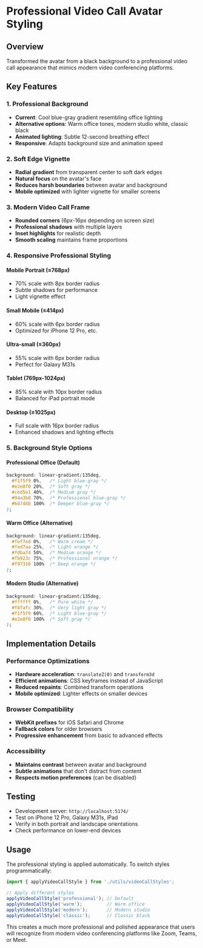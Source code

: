 # Professional Video Call Avatar Styling

## Overview
Transformed the avatar from a black background to a professional video call appearance that mimics modern video conferencing platforms.

## Key Features

### 1. **Professional Background**
- **Current**: Cool blue-gray gradient resembling office lighting
- **Alternative options**: Warm office tones, modern studio white, classic black
- **Animated lighting**: Subtle 12-second breathing effect
- **Responsive**: Adapts background size and animation speed

### 2. **Soft Edge Vignette**
- **Radial gradient** from transparent center to soft dark edges
- **Natural focus** on the avatar's face
- **Reduces harsh boundaries** between avatar and background
- **Mobile optimized** with lighter vignette for smaller screens

### 3. **Modern Video Call Frame**
- **Rounded corners** (6px-16px depending on screen size)
- **Professional shadows** with multiple layers
- **Inset highlights** for realistic depth
- **Smooth scaling** maintains frame proportions

### 4. **Responsive Professional Styling**

#### Mobile Portrait (≤768px)
- 70% scale with 8px border radius
- Subtle shadows for performance
- Light vignette effect

#### Small Mobile (≤414px) 
- 60% scale with 6px border radius
- Optimized for iPhone 12 Pro, etc.

#### Ultra-small (≤360px)
- 55% scale with 6px border radius  
- Perfect for Galaxy M31s

#### Tablet (769px-1024px)
- 85% scale with 10px border radius
- Balanced for iPad portrait mode

#### Desktop (≥1025px)
- Full scale with 16px border radius
- Enhanced shadows and lighting effects

### 5. **Background Style Options**

#### Professional Office (Default)
```css
background: linear-gradient(135deg, 
  #f1f5f9 0%,   /* Light blue-gray */
  #e2e8f0 20%,  /* Soft gray */
  #cbd5e1 40%,  /* Medium gray */
  #94a3b8 70%,  /* Professional blue-gray */
  #64748b 100%  /* Deeper blue-gray */
);
```

#### Warm Office (Alternative)
```css
background: linear-gradient(135deg, 
  #fef7ed 0%,   /* Warm cream */
  #fed7aa 25%,  /* Light orange */
  #fdba74 50%,  /* Medium orange */
  #fb923c 75%,  /* Professional orange */
  #f97316 100%  /* Deep orange */
);
```

#### Modern Studio (Alternative)
```css
background: linear-gradient(135deg, 
  #ffffff 0%,   /* Pure white */
  #f8fafc 30%,  /* Very light gray */
  #f1f5f9 60%,  /* Light blue-gray */
  #e2e8f0 100%  /* Soft gray */
);
```

## Implementation Details

### Performance Optimizations
- **Hardware acceleration**: `translateZ(0)` and `transform3d`
- **Efficient animations**: CSS keyframes instead of JavaScript
- **Reduced repaints**: Combined transform operations
- **Mobile optimized**: Lighter effects on smaller devices

### Browser Compatibility
- **WebKit prefixes** for iOS Safari and Chrome
- **Fallback colors** for older browsers
- **Progressive enhancement** from basic to advanced effects

### Accessibility
- **Maintains contrast** between avatar and background
- **Subtle animations** that don't distract from content
- **Respects motion preferences** (can be disabled)

## Testing
- Development server: `http://localhost:5174/`
- Test on iPhone 12 Pro, Galaxy M31s, iPad
- Verify in both portrait and landscape orientations
- Check performance on lower-end devices

## Usage
The professional styling is applied automatically. To switch styles programmatically:

```typescript
import { applyVideoCallStyle } from './utils/videoCallStyles';

// Apply different styles
applyVideoCallStyle('professional'); // Default
applyVideoCallStyle('warm');         // Warm office
applyVideoCallStyle('modern');       // Modern studio  
applyVideoCallStyle('classic');      // Classic black
```

This creates a much more professional and polished appearance that users will recognize from modern video conferencing platforms like Zoom, Teams, or Meet.
